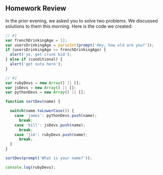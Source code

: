 ## Homework Review

In the prior evening, we asked you to solve two problems. We discussed solutions to them this morning. Here is the code we created:

```javascript
// #1
var frenchDrinkingAge = 12;
var usersDrinkingAge = parseInt(prompt('Hey, how old are you?'));
if (usersDrinkingAge >= frenchDrinkingAge) {
  alert('yo, get crunk kid');
} else if (conditional) {
  alert('get outa here');
}

// #2
var rubyDevs = new Array() || [];
var jsDevs = new Array() || [];
var pythonDevs = new Array() || [];

function sortDev(name) {

  switch(name.toLowerCase()) {
    case 'james': pythonDevs.push(name);
      break;
    case 'bill': jsDevs.push(name);
      break;
    case 'jim': rubyDevs.push(name);
      break;
  }
}

sortDev(prompt('What is your name?'));

console.log(rubyDevs);
```

